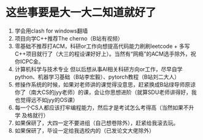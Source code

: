 # 这些事要是大一大二知道就好了

1. 学会用clash for windows翻墙
2. 项目向学C++推荐The cherno（B站有视频）
3. 零基础不推荐打ACM，科研or工作向想提高代码能力刷刷leetcode + 多写C++项目就行了（大三的程设课好好上）。当然有“网瘾”的ACM选手除外，祝你ICPC金。
4. 计算机科学与技术专业 但以后想从事AI相关科研方向or工作，尽早自学python、机器学习基础（B站李宏毅）、pytorch教程（B站刘二大人）
5. 修操作系统的时候，如果对老师讲的课觉得没意思，赶紧换成B站绿导师原谅你了（南大CS的jyy老师）的课，会让你思想进阶（就算SDU老师讲得好，我也觉得远不如jyy的OS课）
6. 每一个CS人都应该打牢编程能力，然后才是考试怎么考得高（当然如果不升学 及格就行）
7. 如果保研了，大四一定不要进组（自己想卷除外），赶紧给我滚去玩。
8. 如果保研了，毕设一定给我选校内的（已发论文大佬除外）
